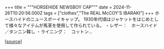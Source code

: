 +++
title = """HORSEHIDE NEWSBOY CAP"""
date = 2024-11-26T10:20:56.000Z
tags = ["clothes","The REAL McCOY'S IBARAKI"]
+++
ホースハイドのニュースボーイキャップ。 1930年代頃はジャケットをはじめとして様々なアイテムが馬革を使用して作られている。 ・レザー：　ホースハイド／タンニン鞣し ・ライニング：　コットン...

[[source]](https://the-realmccoys.ocnk.net/product/1470)
